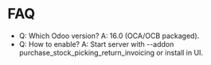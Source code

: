 # FAQ

- Q: Which Odoo version? A: 16.0 (OCA/OCB packaged).
- Q: How to enable? A: Start server with --addon purchase_stock_picking_return_invoicing or install in UI.

